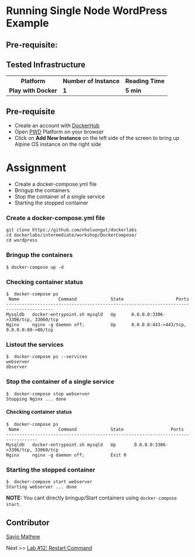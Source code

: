 # Running Single Node WordPress Example


## Pre-requisite:

## Tested Infrastructure

<table class="tg">
  <tr>
    <th class="tg-yw4l"><b>Platform</b></th>
    <th class="tg-yw4l"><b>Number of Instance</b></th>
    <th class="tg-yw4l"><b>Reading Time</b></th>
    
  </tr>
  <tr>
    <td class="tg-yw4l"><b> Play with Docker</b></td>
    <td class="tg-yw4l"><b>1</b></td>
    <td class="tg-yw4l"><b>5 min</b></td>
    
  </tr>
  
</table>

## Pre-requisite

- Create an account with [DockerHub](https://hub.docker.com)
- Open [PWD](https://labs.play-with-docker.com/) Platform on your browser 
- Click on **Add New Instance** on the left side of the screen to bring up Alpine OS instance on the right side

# Assignment
- Create a docker-compose.yml file
- Bringup the containers
- Stop the container of a single service
- Starting the stopped container

### Create a docker-compose.yml file

```
git clone https://github.com/nholuongut/dockerlabs
cd dockerlabs/intermediate/workshop/DockerCompose/
cd wordpress
```


### Bringup the containers
```
$ docker-compose up -d
```

### Checking container status
```
$  docker-compose ps
 Name               Command             State                    Ports                  
----------------------------------------------------------------------------------------
Mysqldb   docker-entrypoint.sh mysqld   Up      0.0.0.0:3306->3306/tcp, 33060/tcp       
Nginx     nginx -g daemon off;          Up      0.0.0.0:443->443/tcp, 0.0.0.0:80->80/tcp
```

### Listout the services
```
$  docker-compose ps --services
webserver
dbserver
```

### Stop the container of a single service
```
$  docker-compose stop webserver
Stopping Nginx ... done
```
#### Checking container status
```
$  docker-compose ps
 Name               Command             State                  Ports              
----------------------------------------------------------------------------------
Mysqldb   docker-entrypoint.sh mysqld   Up       0.0.0.0:3306->3306/tcp, 33060/tcp
Nginx     nginx -g daemon off;          Exit 0                               
```

### Starting the stopped container
```
$  docker-compose start webserver
Starting webserver ... done
```

<b>NOTE:</b> You cant directly bringup/Start containers using `docker-compose start`.


## Contributor
[Savio Mathew](https://www.linkedin.com/in/saviovettoor)

Next >> [Lab #12: Restart Command](http://dockerlabs.nholuongut.com/intermediate/workshop/DockerCompose/restart_command.html)
